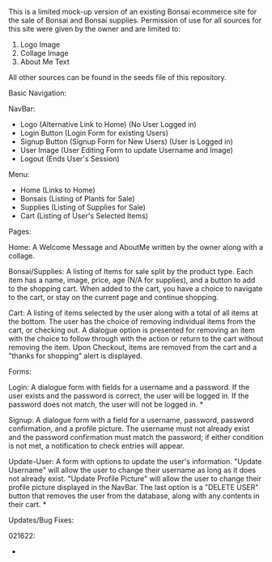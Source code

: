 This is a limited mock-up version of an existing Bonsai ecommerce site for the sale of Bonsai and Bonsai supplies. Permission of use for all sources for this site were given by the owner and are limited to:

1. Logo Image
2. Collage Image
3. About Me Text

All other sources can be found in the seeds file of this repository.

Basic Navigation:

NavBar:

- Logo (Alternative Link to Home)
  (No User Logged in)
- Login Button (Login Form for existing Users)
- Signup Button (Signup Form for New Users)
  (User is Logged in)
- User Image (User Editing Form to update Username and Image)
- Logout (Ends User's Session)

Menu:

- Home (Links to Home)
- Bonsais (Listing of Plants for Sale)
- Supplies (Listing of Supplies for Sale)
- Cart (Listing of User's Selected Items)

Pages:

Home:
A Welcome Message and AboutMe written by the owner along with a collage.

Bonsai/Supplies:
A listing of Items for sale split by the product type. Each item has a name, image, price, age (N/A for supplies), and a button to add to the shopping cart. When added to the cart, you have a choice to navigate to the cart, or stay on the current page and continue shopping.

Cart:
A listing of items selected by the user along with a total of all items at the bottom. The user has the choice of removing individual items from the cart, or checking out. A dialogue option is presented for removing an item with the choice to follow through with the action or return to the cart without removing the item. Upon Checkout, items are removed from the cart and a "thanks for shopping" alert is displayed.

Forms:

Login:
A dialogue form with fields for a username and a password. If the user exists and the password is correct, the user will be logged in. If the password does not match, the user will not be logged in. \*

<!-- * A notification will appear with an error message (currently causing crashes and disabled) -->
<!-- * login is currently case-sensitive - plans to authenticate without case-sensitivity for username for future release -->

Signup:
A dialogue form with a field for a username, password, password confirmation, and a profile picture. The username must not already exist and the password confirmation must match the password; if either condition is not met, a notification to check entries will appear.

Update-User:
A form with options to update the user's information. "Update Username" will allow the user to change their username as long as it does not already exist. "Update Profile Picture" will allow the user to change their profile picture displayed in the NavBar. The last option is a "DELETE USER" button that removes the user from the database, along with any contents in their cart. \*

<!-- * There are no safegaurds around this button as of yet. An Dialogue Option will be set along with validation -->
<!-- * Update Password currently disabled due to backend setup for validation -->

Updates/Bug Fixes:

021622:

-
